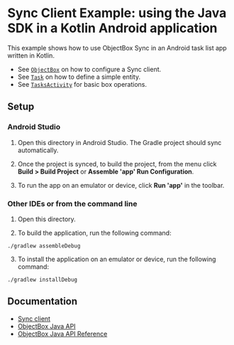 # Sync Client Example: using the Java SDK in a Kotlin Android application 

This example shows how to use ObjectBox Sync in an Android task list app written in Kotlin.

- See [`ObjectBox`](app/src/main/java/io/objectbox/example/sync/ObjectBox.kt) on how to configure a Sync client.
- See [`Task`](app/src/main/java/io/objectbox/example/sync/Task.kt) on how to define a simple entity.
- See [`TasksActivity`](app/src/main/java/io/objectbox/example/sync/TasksActivity.kt) for basic box operations.

## Setup

### Android Studio

1. Open this directory in Android Studio. The Gradle project should sync automatically.

2. Once the project is synced, to build the project, from the menu click **Build > Build Project** or **Assemble 'app' Run Configuration**.

3. To run the app on an emulator or device, click **Run 'app'** in the toolbar.

### Other IDEs or from the command line

1. Open this directory.

2. To build the application, run the following command:

```shell
./gradlew assembleDebug
```

3. To install the application on an emulator or device, run the following command:

```shell
./gradlew installDebug
```

## Documentation

- [Sync client](https://sync.objectbox.io/sync-client)
- [ObjectBox Java API](https://docs.objectbox.io/getting-started)
- [ObjectBox Java API Reference](https://objectbox.io/docfiles/java/current/)
